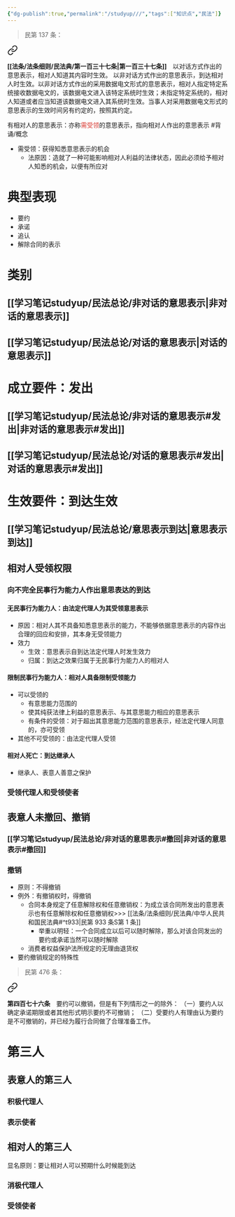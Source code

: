 ```yaml
---
{"dg-publish":true,"permalink":"/studyup///","tags":["知识点","民法"]}
---
```


>民第 137 条：
<div class="transclusion internal-embed is-loaded"><a class="markdown-embed-link" href="/////#t137" aria-label="Open link"><svg xmlns="http://www.w3.org/2000/svg" width="24" height="24" viewBox="0 0 24 24" fill="none" stroke="currentColor" stroke-width="2" stroke-linecap="round" stroke-linejoin="round" class="svg-icon lucide-link"><path d="M10 13a5 5 0 0 0 7.54.54l3-3a5 5 0 0 0-7.07-7.07l-1.72 1.71"></path><path d="M14 11a5 5 0 0 0-7.54-.54l-3 3a5 5 0 0 0 7.07 7.07l1.71-1.71"></path></svg></a><div class="markdown-embed">



**[[法条/法条细则/民法典/第一百三十七条\|第一百三十七条]]**　以对话方式作出的意思表示，相对人知道其内容时生效。
以非对话方式作出的意思表示，到达相对人时生效。以非对话方式作出的采用数据电文形式的意思表示，相对人指定特定系统接收数据电文的，该数据电文进入该特定系统时生效；未指定特定系统的，相对人知道或者应当知道该数据电文进入其系统时生效。当事人对采用数据电文形式的意思表示的生效时间另有约定的，按照其约定。 

</div></div>


有相对人的意思表示：亦称<font color="#d83931">需受领</font>的意思表示，指向相对人作出的意思表示 #背诵/概念 
- 需受领：获得知悉意思表示的机会
	- 法原因：造就了一种可能影响相对人利益的法律状态，因此必须给予相对人知悉的机会，以便有所应对
# 典型表现
- 要约
- 承诺
- 追认
- 解除合同的表示
# 类别
## [[学习笔记studyup/民法总论/非对话的意思表示\|非对话的意思表示]]
## [[学习笔记studyup/民法总论/对话的意思表示\|对话的意思表示]]
# 成立要件：发出
## [[学习笔记studyup/民法总论/非对话的意思表示#发出\|非对话的意思表示#发出]]
## [[学习笔记studyup/民法总论/对话的意思表示#发出\|对话的意思表示#发出]]
# 生效要件：到达生效
## [[学习笔记studyup/民法总论/意思表示到达\|意思表示到达]]
## 相对人受领权限
### 向不完全民事行为能力人作出意思表达的到达
#### 无民事行为能力人：由法定代理人为其受领意思表示
- 原因：相对人其不具备知悉意思表示的能力，不能够依据意思表示的内容作出合理的回应和安排，其本身无受领能力
- 效力
	- 生效：意思表示自到达法定代理人时发生效力
	- 归属：到达之效果归属于无民事行为能力人的相对人
#### 限制民事行为能力人：相对人具备限制受领能力
- 可以受领的
	- 有意思能力范围的
	- 使其纯获法律上利益的意思表示、与其意思能力相应的意思表示
	- 有条件的受领：对于超出其意思能力范围的意思表示，经法定代理人同意的，亦可受领
- 其他不可受领的：由法定代理人受领
#### 相对人死亡：到达继承人
- 继承人、表意人善意之保护
### 受领代理人和受领使者
## 表意人未撤回、撤销
### [[学习笔记studyup/民法总论/非对话的意思表示#撤回\|非对话的意思表示#撤回]]
### 撤销
- 原则：不得撤销
- 例外：有撤销权时，得撤销
	- 合同本身规定了任意解除权和任意撤销权：为成立该合同所发出的意思表示也有任意解除权和任意撤销权>>> [[法条/法条细则/民法典/中华人民共和国民法典#^t933\|民第 933 条S第 1 条]]
		- 举重以明轻：一个合同成立以后可以随时解除，那么对该合同发出的要约或承诺当然可以随时解除
	- 消费者权益保护法所规定的无理由退货权
- 要约撤销规定的特殊性
>民第 476 条：
<div class="transclusion internal-embed is-loaded"><a class="markdown-embed-link" href="/////#t476" aria-label="Open link"><svg xmlns="http://www.w3.org/2000/svg" width="24" height="24" viewBox="0 0 24 24" fill="none" stroke="currentColor" stroke-width="2" stroke-linecap="round" stroke-linejoin="round" class="svg-icon lucide-link"><path d="M10 13a5 5 0 0 0 7.54.54l3-3a5 5 0 0 0-7.07-7.07l-1.72 1.71"></path><path d="M14 11a5 5 0 0 0-7.54-.54l-3 3a5 5 0 0 0 7.07 7.07l1.71-1.71"></path></svg></a><div class="markdown-embed">



**第四百七十六条**　要约可以撤销，但是有下列情形之一的除外：
（一）要约人以确定承诺期限或者其他形式明示要约不可撤销；
（二）受要约人有理由认为要约是不可撤销的，并已经为履行合同做了合理准备工作。 

</div></div>

# 第三人
## 表意人的第三人
### 积极代理人
### 表示使者
## 相对人的第三人
显名原则：要让相对人可以预期什么时候能到达
### 消极代理人
### 受领使者